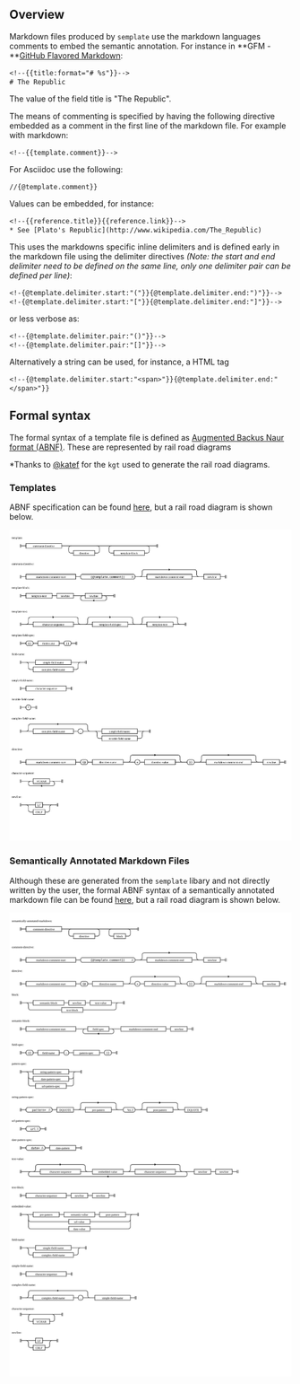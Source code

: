 ## Overview

Markdown files produced by <code>semplate</code> use the markdown languages comments to embed the semantic annotation. For instance in **GFM - **[GitHub Flavored Markdown](https://github.github.com/gfm/):

    <!--{{title:format="# %s"}}-->
    # The Republic

The value of the field title is "The Republic".

The means of commenting is specified by having the following directive embedded as a comment in the first line of the markdown file. For example with markdown:

    <!--{{template.comment}}-->

For Asciidoc use the following:

    //{@template.comment}}

Values can be embedded, for instance:

    <!--{{reference.title}}{{reference.link}}-->
    * See [Plato's Republic](http://www.wikipedia.com/The_Republic)

This uses the markdowns specific inline delimiters and is defined early in the markdown file
using the delimiter directives  *(Note: the start and end delimiter need to be defined on the same line, only one delimiter pair can be defined per line)*:

    <!-{@template.delimiter.start:"("}}{@template.delimiter.end:")"}}-->
    <!-{@template.delimiter.start:"["}}{@template.delimiter.end:"]"}}-->

or less verbose as:

    <!--{@template.delimiter.pair:"()"}}-->
    <!--{@template.delimiter.pair:"[]"}}-->

Alternatively a string can be used, for instance, a HTML tag

    <!--{@template.delimiter.start:"<span>"}}{@template.delimiter.end:"</span>"}}


## Formal syntax

The formal syntax of a template file is defined as [Augmented Backus Naur format (ABNF)](https://tools.ietf.org/html/rfc5234). These are represented by rail road diagrams

*Thanks to [@katef](https://github.com/katef) for the <code>kgt</code> used to generate the rail road diagrams.

### Templates

 ABNF specification can be found [here](template.abnf), but a rail road diagram is shown below.

 ![template.abnf](template-abnf.svg)


 ### Semantically Annotated Markdown Files

Although these are generated from the <code>semplate</code> libary and not directly written by the user, the formal ABNF syntax of a semantically annotated markdown file can be found [here](template.abnf), but a rail road diagram is shown below.

  ![semantically-annotated-markdown.abnf](semantically-annotated-markdown-abnf.svg)
